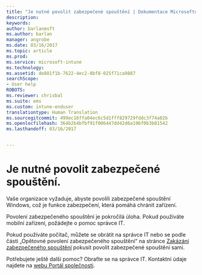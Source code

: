 ```yaml
---
title: "Je nutné povolit zabezpečené spouštění | Dokumentace Microsoftu"
description: 
keywords: 
author: barlanmsft
ms.author: barlan
manager: angrobe
ms.date: 03/16/2017
ms.topic: article
ms.prod: 
ms.service: microsoft-intune
ms.technology: 
ms.assetid: de881f1b-7622-4ec2-8bf8-025f71ca9887
searchScope:
- User help
ROBOTS: 
ms.reviewer: chrisbal
ms.suite: ems
ms.custom: intune-enduser
translationtype: Human Translation
ms.sourcegitcommit: 499ec16ffa04ec6c5d1fff829729fddc3f74a02b
ms.openlocfilehash: 364b2b4bfbf91f006447dd42d6a196f0b3b81542
ms.lasthandoff: 03/16/2017


---
```



# <a name="you-need-to-enable-secure-boot"></a>Je nutné povolit zabezpečené spouštění.

Vaše organizace vyžaduje, abyste povolili zabezpečené spouštění Windows, což je funkce zabezpečení, která pomáhá chránit zařízení.

Povolení zabezpečeného spouštění je pokročilá úloha. Pokud používáte mobilní zařízení, požádejte o pomoc správce IT.

Pokud používáte počítač, můžete se obrátit na správce IT nebo se podle části „Opětovné povolení zabezpečeného spouštění“ na stránce [Zakázání zabezpečeného spouštění](https://msdn.microsoft.com/library/windows/hardware/dn898540(v=vs.85).aspx) pokusit povolit zabezpečené spouštění sami.

Potřebujete ještě další pomoc? Obraťte se na správce IT. Kontaktní údaje najdete na [webu Portál společnosti](http://portal.manage.microsoft.com).

